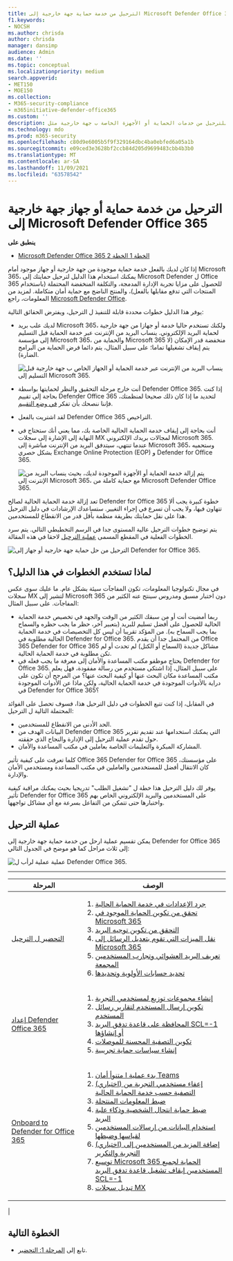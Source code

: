 ```yaml
---
title: الترحيل من خدمة حماية جهة خارجية إلى Microsoft Defender Office 365
f1.keywords:
- NOCSH
ms.author: chrisda
author: chrisda
manager: dansimp
audience: Admin
ms.date: ''
ms.topic: conceptual
ms.localizationpriority: medium
search.appverid:
- MET150
- MOE150
ms.collection:
- M365-security-compliance
- m365initiative-defender-office365
ms.custom: ''
description: تعرف على الطريقة الصحيحة للترحيل من خدمات الحماية أو الأجهزة الخاصة ب جهة خارجية مثل Google Postini أو جدار الحماية من الفيروسات والبريد العشوائي ل Barracuda أو Cisco IronPort إلى Microsoft Defender Office 365 الحماية.
ms.technology: mdo
ms.prod: m365-security
ms.openlocfilehash: c80d9e6005b5f9f329164dbc4ba0ebfed6a05a1b
ms.sourcegitcommit: e09ced3e3628bf2ccb84d205d9699483cbb4b3b0
ms.translationtype: MT
ms.contentlocale: ar-SA
ms.lasthandoff: 11/09/2021
ms.locfileid: "63578542"
---
```

# <a name="migrate-from-a-third-party-protection-service-or-device-to-microsoft-defender-for-office-365"></a>الترحيل من خدمة حماية أو جهاز جهة خارجية إلى Microsoft Defender Office 365

**ينطبق على**
- [Microsoft Defender Office 365 الخطة 1 الخطة 2](defender-for-office-365.md)

إذا كان لديك بالفعل خدمة حماية موجودة من جهة خارجية أو جهاز موجود أمام Microsoft 365، يمكنك استخدام هذا الدليل لترحيل حمايتك إلى Microsoft Defender ل Office 365 للحصول على مزايا تجربة الإدارة المدمجة، والتكلفة المنخفضة المحتملة (باستخدام المنتجات التي تدفع مقابلها بالفعل)، والمنتج الناضج مع حماية أمان متكاملة. لمزيد من المعلومات، راجع [Microsoft Defender Office](https://www.microsoft.com/security/business/threat-protection/office-365-defender).

يوفر هذا الدليل خطوات محددة قابلة للتنفيذ ل الترحيل، ويفترض الحقائق التالية:

- لديك علب بريد Microsoft 365، ولكنك تستخدم حاليا خدمة أو جهازا من جهة خارجية لحماية البريد الإلكتروني. ينساب البريد من الإنترنت عبر خدمة الحماية قبل التسليم إلى مؤسسة Microsoft 365، والحماية من Microsoft 365 منخفضة قدر الإمكان (لا يتم إيقاف تشغيلها تماما؛ على سبيل المثال، يتم دائما فرض الحماية من البرامج الضارة).

  ![ينساب البريد من الإنترنت عبر خدمة الحماية أو الجهاز الخاص ب جهة خارجية قبل التسليم إلى Microsoft 365.](../../media/mdo-migration-before.png)

- أنت خارج مرحلة التحقيق والنظر لحمايتها بواسطة Defender Office 365. إذا كنت بحاجة إلى تقييم Defender Office 365 لتحديد ما إذا كان ذلك صحيحا لمنظمتك، فإننا ننصحك بأن تفكر [في وضع التقييم](office-365-evaluation.md).

- لقد اشتريت بالفعل Defender Office 365 التراخيص.

- أنت بحاجة إلى إيقاف خدمة الحماية الحالية الخاصة بك، مما يعني أنك ستحتاج في النهاية إلى الإشارة إلى سجلات MX لمجالات بريدك الإلكتروني Microsoft 365. عندما تنتهي، سيتدفق البريد من الإنترنت مباشرة إلى Microsoft 365، وستحميه بشكل حصري Exchange Online Protection (EOP) و Defender for Office 365.

  ![يتم إزالة خدمة الحماية أو الأجهزة الموجودة لديك، بحيث ينساب البريد من الإنترنت إلى Microsoft 365، مع حماية كاملة من Microsoft Defender Office 365.](../../media/mdo-migration-after.png)

تعد إزالة خدمة الحماية الحالية لصالح Defender for Office 365 خطوة كبيرة يجب ألا تتهاون فيها، ولا يجب أن تسرع في إجراء التغيير. ستساعدك الإرشادات في دليل الترحيل هذا على نقل حمايتك بطريقة منظمة بأقل قدر من الانقطاع للمستخدمين.

يتم توضيح خطوات الترحيل عالية المستوى جدا في الرسم التخطيطي التالي. يتم سرد الخطوات الفعلية في المقطع المسمى [عملية الترحيل](#the-migration-process) لاحقا في هذه المقالة.

![الترحيل من حل حماية جهة خارجية أو جهاز إلى Defender for Office 365.](../../media/mdo-migration-overview.png)

## <a name="why-use-the-steps-in-this-guide"></a>لماذا تستخدم الخطوات في هذا الدليل؟

في مجال تكنولوجيا المعلومات، تكون المفاجآت سيئة بشكل عام. ما عليك سوى عكس سجلات MX لتشير إلى Microsoft 365 دون اختبار مسبق ومدروس سينتج عنه الكثير من المفاجآت. على سبيل المثال:

- ربما أمضيت أنت أو من سبقك الكثير من الوقت والجهد في تخصيص خدمة الحماية الحالية للحصول على أفضل تسليم للبريد (بتعبير آخر، حظر ما يجب حظره والسماح بما يجب السماح به). من المؤكد تقريبا أن ليس كل التخصيصات في خدمة الحماية الحالية مطلوبة في Defender for Office 365. من المحتمل جدا أن يقدم Office 365 Defender for Office 365 مشاكل جديدة (السماح أو الكتل) لم تحدث أو لم تكن مطلوبة في خدمة الحماية الحالية.
- يحتاج موظفو مكتب المساعدة والأمان إلى معرفة ما يجب فعله في Defender for Office 365. على سبيل المثال، إذا اشتكى مستخدم من رسالة مفقودة، فهل يعلم مكتب المساعدة مكان البحث عنها أو كيفية البحث عنها؟ من المرجح أن تكون على دراية بالأدوات الموجودة في خدمة الحماية الحالية، ولكن ماذا عن الأدوات الموجودة في Defender for Office 365؟

في المقابل، إذا كنت تتبع الخطوات في دليل الترحيل هذا، فسوف تحصل على الفوائد المحتملة التالية ل الترحيل:

- الحد الأدنى من الانقطاع للمستخدمين.
- البيانات الهدف من Defender Office 365 التي يمكنك استخدامها عند تقديم تقرير حول تقدم عملية الترحيل إلى الإدارة والنجاح الذي حققته.
- المشاركة المبكرة والتعليمات الخاصة بعاملين في مكتب المساعدة والأمان.

كلما تعرفت على كيفية تأثير Office 365 Defender for Office 365 على مؤسستك، كان الانتقال أفضل للمستخدمين والعاملين في مكتب المساعدة ومستخدمي الأمان والإدارة.

يوفر لك دليل الترحيل هذا خطة ل "تشغيل الطلب" تدريجيا بحيث يمكنك مراقبة كيفية تأثير Defender for Office 365 على المستخدمين والبريد الإلكتروني الخاص بهم واختبارها حتى تتمكن من التفاعل بسرعة مع أي مشاكل تواجهها.

## <a name="the-migration-process"></a>عملية الترحيل

يمكن تقسيم عملية ارحل من خدمة حماية جهة خارجية إلى Defender for Office 365 إلى ثلاث مراحل كما هو موضح في الجدول التالي:

![عملية عملية لرأب ل Defender Office 365.](../../media/phase-diagrams/migration-phases.png)

<p>

****

|المرحلة|الوصف|
|---|---|
|[التحضير ل الترحيل](migrate-to-defender-for-office-365-prepare.md)|<ol><li>[جرد الإعدادات في خدمة الحماية الحالية](migrate-to-defender-for-office-365-prepare.md#inventory-the-settings-at-your-existing-protection-service)</li><li>[تحقق من تكوين الحماية الموجود في Microsoft 365](migrate-to-defender-for-office-365-prepare.md#check-your-existing-protection-configuration-in-microsoft-365)</li><li>[التحقق من تكوين توجيه البريد](migrate-to-defender-for-office-365-prepare.md#check-your-mail-routing-configuration)</li><li>[نقل الميزات التي تقوم بتعديل الرسائل إلى Microsoft 365](migrate-to-defender-for-office-365-prepare.md#move-features-that-modify-messages-into-microsoft-365)</li><li>[تعريف البريد العشوائي وتجارب المستخدمين المجمعة](migrate-to-defender-for-office-365-prepare.md#define-spam-and-bulk-user-experiences)</li><li>[تحديد حسابات الأولوية وتحديدها](migrate-to-defender-for-office-365-prepare.md#identify-and-designate-priority-accounts)</li></ol>|
|[إعداد Defender Office 365](migrate-to-defender-for-office-365-setup.md)|<ol><li>[إنشاء مجموعات توزيع لمستخدمي التجربة](migrate-to-defender-for-office-365-setup.md#step-1-create-distribution-groups-for-pilot-users)</li><li>[تكوين إرسال المستخدم لتقارير رسائل المستخدم](migrate-to-defender-for-office-365-setup.md#step-2-configure-user-submission-for-user-message-reporting)</li><li>[المحافظة على قاعدة تدفق البريد SCL=-1 أو إنشاؤها](migrate-to-defender-for-office-365-setup.md#step-3-maintain-or-create-the-scl-1-mail-flow-rule)</li><li>[تكوين التصفية المحسنة للموصلات](migrate-to-defender-for-office-365-setup.md#step-4-configure-enhanced-filtering-for-connectors)</li><li>[إنشاء سياسات حماية تجريبية](migrate-to-defender-for-office-365-setup.md#step-5-create-pilot-protection-policies)</li></ol>|
|[Onboard to Defender for Office 365](migrate-to-defender-for-office-365-onboard.md)|<ol><li>[بدء عملية ا متنوأ أمان Teams](migrate-to-defender-for-office-365-onboard.md#step-1-begin-onboarding-security-teams)</li><li>[(اختياري) إعفاء مستخدمي التجربة من التصفية حسب خدمة الحماية الحالية](migrate-to-defender-for-office-365-onboard.md#step-2-optional-exempt-pilot-users-from-filtering-by-your-existing-protection-service)</li><li>[ضبط المعلومات المنتحلة](migrate-to-defender-for-office-365-onboard.md#step-3-tune-spoof-intelligence)</li><li>[ضبط حماية انتحال الشخصية وذكاء علبة البريد](migrate-to-defender-for-office-365-onboard.md#step-4-tune-impersonation-protection-and-mailbox-intelligence)</li><li>[استخدام البيانات من إرسالات المستخدمين لقياسها وضبطها](migrate-to-defender-for-office-365-onboard.md#step-5-use-data-from-user-submissions-to-measure-and-adjust)</li><li>[(اختياري) إضافة المزيد من المستخدمين إلى التجربة والتكرير](migrate-to-defender-for-office-365-onboard.md#step-6-optional-add-more-users-to-your-pilot-and-iterate)</li><li>[توسيع Microsoft 365 الحماية لجميع المستخدمين إيقاف تشغيل قاعدة تدفق البريد SCL=-1](migrate-to-defender-for-office-365-onboard.md#step-7-extend-microsoft-365-protection-to-all-users-and-turn-off-the-scl-1-mail-flow-rule)</li><li>[تبديل سجلات MX](migrate-to-defender-for-office-365-onboard.md#step-8-switch-your-mx-records)</li></ol>|
|

## <a name="next-step"></a>الخطوة التالية

- تابع إلى [المرحلة 1: التحضير](migrate-to-defender-for-office-365-prepare.md).
